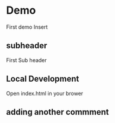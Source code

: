 # Demo

First demo Insert

## subheader

First Sub header


## Local Development

Open index.html in your brower

## adding another commment